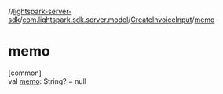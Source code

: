 //[lightspark-server-sdk](../../../index.md)/[com.lightspark.sdk.server.model](../index.md)/[CreateInvoiceInput](index.md)/[memo](memo.md)

# memo

[common]\
val [memo](memo.md): String? = null

